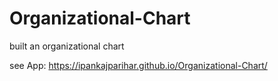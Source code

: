 # Organizational-Chart
built an organizational chart

see App:
https://ipankajparihar.github.io/Organizational-Chart/
